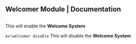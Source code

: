 ## Welcomer Module | Documentation

```ex!welcomer enable
``` 
This will enable the __Welcome System__

```ex!welcomer disable``` 
This will disable the __Welcome System__
